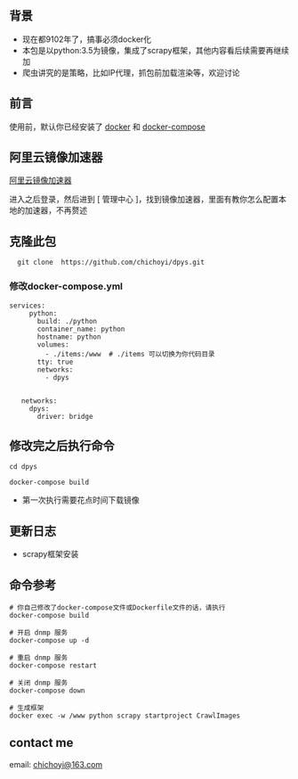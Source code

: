 ## 背景

- 现在都9102年了，搞事必须docker化
- 本包是以python:3.5为镜像，集成了scrapy框架，其他内容看后续需要再继续加
- 爬虫讲究的是策略，比如IP代理，抓包前加载渲染等，欢迎讨论

## 前言
  使用前，默认你已经安装了 [docker](https://www.jianshu.com/search?q=docker%E5%AE%89%E8%A3%85&page=1&type=note) 和 [docker-compose](https://www.jianshu.com/p/f323aa0416da)

## 阿里云镜像加速器
 
 [阿里云镜像加速器](https://dev.aliyun.com)
 
 进入之后登录，然后进到 [ 管理中心 ]，找到镜像加速器，里面有教你怎么配置本地的加速器，不再赘述
 
  ##  克隆此包
   
      git clone  https://github.com/chichoyi/dpys.git
      
      
### 修改docker-compose.yml

~~~
services:
     python:
       build: ./python
       container_name: python
       hostname: python
       volumes:
         - ./items:/www  # ./items 可以切换为你代码目录
       tty: true
       networks:
         - dpys
   
   
   networks:
     dpys:
       driver: bridge

~~~

 ## 修改完之后执行命令
  
    cd dpys
    
    docker-compose build
    
- 第一次执行需要花点时间下载镜像


## 更新日志

- scrapy框架安装

## 命令参考

    # 你自己修改了docker-compose文件或Dockerfile文件的话，请执行
    docker-compose build
    
    # 开启 dnmp 服务
    docker-compose up -d
    
    # 重启 dnmp 服务
    docker-compose restart
    
    # 关闭 dnmp 服务
    docker-compose down
    
    # 生成框架
    docker exec -w /www python scrapy startproject CrawlImages
    
 ## contact me
 
 email: chichoyi@163.com
 